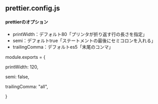 ## prettier.config.js

#### prettierのオプション

- printWidth：デフォルト80「プリンタが折り返す行の長さを指定」
- semi：デフォルトtrue「ステートメントの最後にセミコロンを入れる」
- trailingComma：デフォルトes5「末尾のコンマ」

module.exports = {

  printWidth: 120,

  semi: false,

  trailingComma: "all",

}
